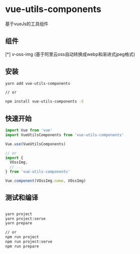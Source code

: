 # vue-utils-components

基于vueJs的工具组件

## 组件

[*] v-oss-img (基于阿里云oss自动转换成webp和渐进式jpeg格式)  

## 安装

```bash
yarn add vue-utils-components

// or

npm install vue-utils-components -S
```

## 快速开始

```javascript
import Vue from 'vue'
import VueUtilsComponents from 'vue-utils-components'

Vue.use(VueUtilsComponents)

// or
import {
  VOssImg,
  // ...
} from 'vue-utils-components'

Vue.component(VOssImg.name, VOssImg)

```

## 测试和编译

```bash

yarn project
yarn project:serve
yarn prepare

// or
npm run project
npm run project:serve
npm run prepare
```
